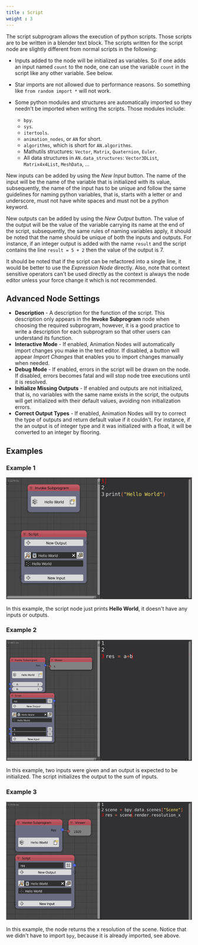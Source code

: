 ```yaml
---
title : Script
weight : 3
---
```


The script subprogram allows the execution of python scripts. Those
scripts are to be written in a blender text block. The scripts written
for the script node are slightly different from normal scripts in the
following:

  - Inputs added to the node will be initialized as variables. So if one
    adds an input named `count` to the node, one can use the variable
    `count` in the script like any other variable. See below.

  - Star imports are not allowed due to performance reasons. So
    something like `from random import *` will not work.

  - Some python modules and structures are automatically imported so
    they needn't be imported when writing the scripts. Those modules
    include:
    
    - `bpy`.
    - `sys`.
    - `itertools`.
    - `animation_nodes`, or `AN` for short.
    - `algorithms`, which is short for `AN.algorithms`.
    - Mathutils structures: `Vector`, `Matrix`, `Quaternion`,
      `Euler`.
    - All data structures in `AN.data_structures`: `Vector3DList`,
      `Matrix4x4List`, `MeshData`, ...

New inputs can be added by using the *New Input* button. The name of the
input will be the name of the variable that is initialized with its
value, subsequently, the name of the input has to be unique and follow
the same guidelines for naming python variables, that is, starts with a
letter or and underscore, must not have white spaces and must not be a
python keyword.

New outputs can be added by using the *New Output* button. The value of
the output will be the value of the variable carrying its name at the
end of the script, subsequently, the same rules of naming variables
apply, it should be noted that the name should be unique of both the
inputs and outputs. For instance, if an integer output is added with the
name `result` and the script contains the line `result = 5 + 2` then the
value of the output is 7.

It should be noted that if the script can be refactored into a single
line, it would be better to use the *Expression Node* directly. Also,
note that context sensitive operators can't be used directly as the
context is always the node editor unless your force change it which is
not recommended.

## Advanced Node Settings

  - **Description** - A description for the function of the script. This
    description only appears in the **Invoke Subprogram** node when
    choosing the required subprogram, however, it is a good practice to
    write a description for each subprogram so that other users can
    understand its function.
  - **Interactive Mode** - If enabled, Animation Nodes will
    automatically import changes you make in the text editor. If
    disabled, a button will appear *Import Changes* that enables you to
    import changes manually when needed.
  - **Debug Mode** - If enabled, errors in the script will be drawn on
    the node. If disabled, errors becomes fatal and will stop node tree
    executions until it is resolved.
  - **Initialize Missing Outputs** - If enabled and outputs are not
    initialized, that is, no variables with the same name exists in the
    script, the outputs will get initialized with their default values,
    avoiding non initialization errors.
  - **Correct Output Types** - If enabled, Animation Nodes will try to
    correct the type of outputs and return default value if it couldn't.
    For instance, if the an output is of integer type and it was
    initialized with a float, it will be converted to an integer by
    flooring.

## Examples

### Example 1

![image](script_example1.png)

In this example, the script node just prints **Hello World**, it doesn't
have any inputs or outputs.

### Example 2

![image](script_example2.png)

In this example, two inputs were given and an output is expected to be
initialized. The script initializes the output to the sum of inputs.

### Example 3

![image](script_example3.png)

In this example, the node returns the x resolution of the scene. Notice
that we didn't have to import `bpy`, because it is already imported, see
above.

